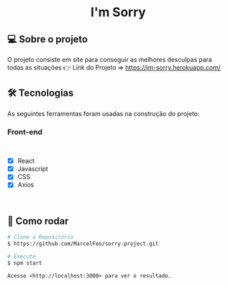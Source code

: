 <h1 align="center">I'm Sorry
</h1>

## 💻 Sobre o projeto

O projeto consiste em site para conseguir as melhores desculpas para todas as situações
👉 Link do Projeto => https://im-sorry.herokuapp.com/

## 🛠 Tecnologias

As seguintes ferramentas foram usadas na construção do projeto:

### **Front-end**

<br>

- [x] React
- [x] Javascript
- [x] CSS
- [x] Axios

<br>

## 👷 Como rodar

```bash
# Clone o Repositório
$ https://github.com/MarcelFeo/sorry-project.git
```

```bash
# Execute
$ npm start
```

```
Acesse <http://localhost:3000> para ver o resultado.
```
